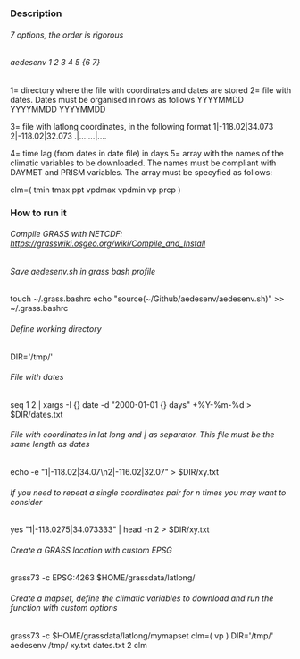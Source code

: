 ### Description
###### 7 options, the order is rigorous
###### aedesenv 1 2 3 4 5 {6 7}
1= directory where the file with coordinates and dates are stored
2= file with dates. Dates must be organised in rows as follows
YYYYMMDD
YYYYMMDD
YYYYMMDD

3= file with latlong coordinates, in the following format
1|-118.02|34.073
2|-118.02|32.073
.|.......|....

4= time lag (from dates in date file) in days
5= array with the names of the climatic variables to be downloaded. The names must be compliant with DAYMET and PRISM variables. The array must be specyfied as follows:

clm=( tmin tmax ppt vpdmax vpdmin vp prcp )

### How to run it
###### Compile GRASS with NETCDF: https://grasswiki.osgeo.org/wiki/Compile_and_Install
###### Save aedesenv.sh in grass bash profile
touch ~/.grass.bashrc
echo "source(~/Github/aedesenv/aedesenv.sh)" >> ~/.grass.bashrc

###### Define working directory
DIR='/tmp/'

###### File with dates
seq 1 2 | xargs -I {} date -d "2000-01-01 {} days" +%Y-%m-%d > $DIR/dates.txt

###### File with coordinates in lat long and | as separator. This file must be the same length as dates
 echo -e "1|-118.02|34.07\n2|-116.02|32.07" > $DIR/xy.txt

###### If you need to repeat a single coordinates pair for n times you may want to consider

 yes "1|-118.0275|34.073333" | head -n 2 > $DIR/xy.txt

###### Create a GRASS location with custom EPSG
grass73 -c EPSG:4263 $HOME/grassdata/latlong/

###### Create a mapset, define the climatic variables to download and run the function with custom options
grass73 -c $HOME/grassdata/latlong/mymapset
clm=( vp )
DIR='/tmp/'
aedesenv /tmp/ xy.txt dates.txt 2 clm
